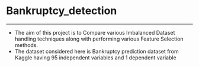 # Bankruptcy_detection
---

- The aim of this project is to Compare various Imbalanced Dataset handling techniques along with performing various Feature Selection methods.
- The dataset considered here is Bankruptcy prediction dataset from Kaggle having 95 independent variables and 1 dependent variable
